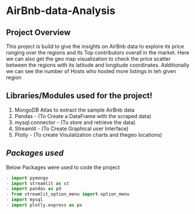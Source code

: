 # AirBnb-data-Analysis

## Project Overview

This project is build to give the insights on AirBnb data to explore its price ranging over the regions and its Top contributors overall in the market. Here we can also get the geo map visualization to check the price scatter between the regions with its latitude and longitude coordinates. Additionally we can see the number of Hosts who hosted more listings in teh given region

## Libraries/Modules used for the project!
1. MongoDB Atlas to extract the sample AirBnb data
1. Pandas - (To Create a DataFrame with the scraped data)
1. mysql.connector - (To store and retrieve the data)
1. Streamlit - (To Create Graphical user Interface)
1. Plotly - (To create Visulalization charts and thegeo locations)


## *Packages used*

Below Packages were used to code the project
```python
- import pymongo
- import streamlit as st
- import pandas as pd
- from streamlit_option_menu import option_menu
- import mysql
- import plotly.express as px 
```
